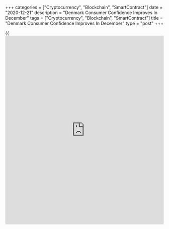 +++
categories = ["Cryptocurrency", "Blockchain", "SmartContract"]
date = "2020-12-21"
description = "Denmark Consumer Confidence Improves In December"
tags = ["Cryptocurrency", "Blockchain", "SmartContract"]
title = "Denmark Consumer Confidence Improves In December"
type = "post"
+++

{{<iframe id="large-banner" src="https://www.bounty.group/#slide=5.0" width="100%" height="600" scrolling="no" style="border: 0px solid rgb(216, 221, 230); border-radius: 3px;">}}

Danish consumer confidence improved sharply in December, survey data
from Statistics Denmark showed on Monday.

The consumer confidence index increased to -3.8 in December from -7.6 in
November. The average for the past six months was -5.6.

The index measuring consumers' view regarding the future personal
financial situation increased to 11.1 in December from 10.6 in the
preceding month.

The measure reflecting the past personal financial situation fell to 4.4
in December from 4.6 in the prior month.

Households' assessment regarding the general economic situation of the
country over the next year increased sharply to -2.1 in December from
-16.1 in November.

The index reflecting the view on the past general economic situation
rose marginally to -28.5 from -28.9 in November.

Consumers were less negative toward the big purchases in November as the
index grew to -4.1 from -8.4 in the previous month.

They expect the unemployment to increase over the next year.

For comments and feedback [contact](https://www.playgroundfx.com/contact/): editorial@rtt[news](https://www.letsplayfx.com/blog/forex-news-website/).com

[Economic News][1]

 **What parts of the world are seeing the best (and worst) economic
performances lately? Click[here][2] to check out our [Econ Scorecard][2]
and find out! See up-to-the-moment [ranking](https://www.playgroundfx.com/blog/crypto-exchange-ranking/)s for the best and worst
performers in [GDP][2], [unemployment rate][3], [inflation][4] and much
more.**

   1. www.rtt[news](https://www.letsplayfx.com/blog/forex-news-website/).com/Content/EconomicNews.aspx
   2. www.rtt[news](https://www.letsplayfx.com/blog/forex-news-website/).com/economic-scorecard/world-rank/GDP/highest-performance.aspx
   3. www.rtt[news](https://www.letsplayfx.com/blog/forex-news-website/).com/economic-scorecard/world-rank/unemployment-rate/lowest-performance.aspx
   4. www.rtt[news](https://www.letsplayfx.com/blog/forex-news-website/).com/economic-scorecard/world-rank/CPI/highest-performance.aspx